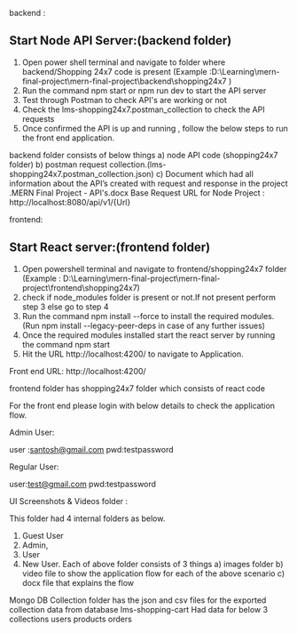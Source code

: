 backend :

## Start Node API Server:(backend folder)

1. Open power shell terminal and navigate to folder where backend/Shopping 24x7 code is present
   (Example :D:\Learning\mern-final-project\mern-final-project\backend\shopping24x7 )
2. Run the command npm start or npm run dev to start the API server
3. Test through Postman to check API's are working or not
4. Check the lms-shopping24x7.postman_collection to check the API requests
5. Once confirmed the API is up and running , follow the below steps to run the front end application.

backend folder consists of below things
a) node API code (shopping24x7 folder)
b) postman request collection.(lms-shopping24x7.postman_collection.json)
c) Document which had all information about the API’s created with request and response in the project .MERN Final Project - API's.docx
Base Request URL for Node Project : http://localhost:8080/api/v1/{Url}

frontend:

## Start React server:(frontend folder)

1. Open powershell terminal and navigate to frontend/shopping24x7 folder
   (Example : D:\Learning\mern-final-project\mern-final-project\frontend\shopping24x7)
2. check if node_modules folder is present or not.If not present perform step 3 else go to step 4
3. Run the command npm install --force to install the required modules. (Run npm
   install --legacy-peer-deps in case of any further issues)
4. Once the required modules installed start the react server by running the command
   npm start
5. Hit the URL http://localhost:4200/ to navigate to Application.

Front end URL: http://localhost:4200/

frontend folder has shopping24x7 folder which consists of react code

For the front end please login with below details to check the application flow.

Admin User:

user :santosh@gmail.com
pwd:testpassword

Regular User:

user:test@gmail.com
pwd:testpassword

UI Screenshots & Videos folder :

This folder had 4 internal folders as below.

1. Guest User
2. Admin,
3. User
4. New User.
   Each of above folder consists of 3 things
   a) images folder
   b) video file to show the application flow for each of the above scenario
   c) docx file that explains the flow

Mongo DB Collection folder
has the json and csv files for the exported collection data from database lms-shopping-cart
Had data for below 3 collections
users
products
orders
